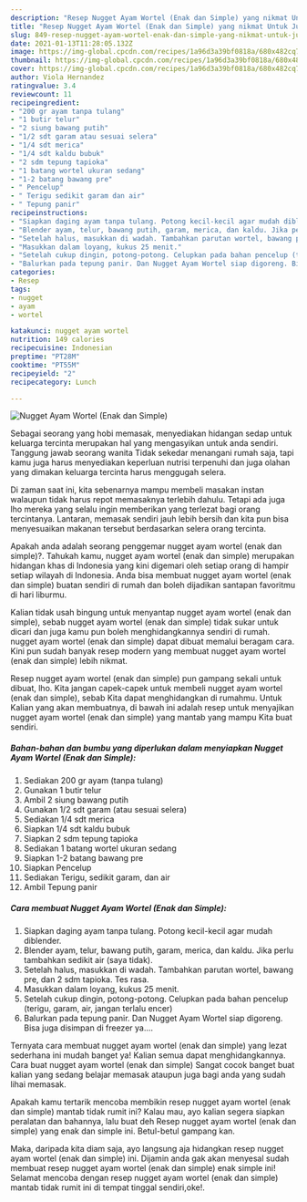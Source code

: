 ```yaml
---
description: "Resep Nugget Ayam Wortel (Enak dan Simple) yang nikmat Untuk Jualan"
title: "Resep Nugget Ayam Wortel (Enak dan Simple) yang nikmat Untuk Jualan"
slug: 849-resep-nugget-ayam-wortel-enak-dan-simple-yang-nikmat-untuk-jualan
date: 2021-01-13T11:28:05.132Z
image: https://img-global.cpcdn.com/recipes/1a96d3a39bf0818a/680x482cq70/nugget-ayam-wortel-enak-dan-simple-foto-resep-utama.jpg
thumbnail: https://img-global.cpcdn.com/recipes/1a96d3a39bf0818a/680x482cq70/nugget-ayam-wortel-enak-dan-simple-foto-resep-utama.jpg
cover: https://img-global.cpcdn.com/recipes/1a96d3a39bf0818a/680x482cq70/nugget-ayam-wortel-enak-dan-simple-foto-resep-utama.jpg
author: Viola Hernandez
ratingvalue: 3.4
reviewcount: 11
recipeingredient:
- "200 gr ayam tanpa tulang"
- "1 butir telur"
- "2 siung bawang putih"
- "1/2 sdt garam atau sesuai selera"
- "1/4 sdt merica"
- "1/4 sdt kaldu bubuk"
- "2 sdm tepung tapioka"
- "1 batang wortel ukuran sedang"
- "1-2 batang bawang pre"
- " Pencelup"
- " Terigu sedikit garam dan air"
- " Tepung panir"
recipeinstructions:
- "Siapkan daging ayam tanpa tulang. Potong kecil-kecil agar mudah diblender."
- "Blender ayam, telur, bawang putih, garam, merica, dan kaldu. Jika perlu tambahkan sedikit air (saya tidak)."
- "Setelah halus, masukkan di wadah. Tambahkan parutan wortel, bawang pre, dan 2 sdm tapioka. Tes rasa."
- "Masukkan dalam loyang, kukus 25 menit."
- "Setelah cukup dingin, potong-potong. Celupkan pada bahan pencelup (terigu, garam, air, jangan terlalu encer)"
- "Balurkan pada tepung panir. Dan Nugget Ayam Wortel siap digoreng. Bisa juga disimpan di freezer ya...."
categories:
- Resep
tags:
- nugget
- ayam
- wortel

katakunci: nugget ayam wortel 
nutrition: 149 calories
recipecuisine: Indonesian
preptime: "PT28M"
cooktime: "PT55M"
recipeyield: "2"
recipecategory: Lunch

---
```



![Nugget Ayam Wortel (Enak dan Simple)](https://img-global.cpcdn.com/recipes/1a96d3a39bf0818a/680x482cq70/nugget-ayam-wortel-enak-dan-simple-foto-resep-utama.jpg)

Sebagai seorang yang hobi memasak, menyediakan hidangan sedap untuk keluarga tercinta merupakan hal yang mengasyikan untuk anda sendiri. Tanggung jawab seorang  wanita Tidak sekedar menangani rumah saja, tapi kamu juga harus menyediakan keperluan nutrisi terpenuhi dan juga olahan yang dimakan keluarga tercinta harus menggugah selera.

Di zaman  saat ini, kita sebenarnya mampu membeli masakan instan walaupun tidak harus repot memasaknya terlebih dahulu. Tetapi ada juga lho mereka yang selalu ingin memberikan yang terlezat bagi orang tercintanya. Lantaran, memasak sendiri jauh lebih bersih dan kita pun bisa menyesuaikan makanan tersebut berdasarkan selera orang tercinta. 



Apakah anda adalah seorang penggemar nugget ayam wortel (enak dan simple)?. Tahukah kamu, nugget ayam wortel (enak dan simple) merupakan hidangan khas di Indonesia yang kini digemari oleh setiap orang di hampir setiap wilayah di Indonesia. Anda bisa membuat nugget ayam wortel (enak dan simple) buatan sendiri di rumah dan boleh dijadikan santapan favoritmu di hari liburmu.

Kalian tidak usah bingung untuk menyantap nugget ayam wortel (enak dan simple), sebab nugget ayam wortel (enak dan simple) tidak sukar untuk dicari dan juga kamu pun boleh menghidangkannya sendiri di rumah. nugget ayam wortel (enak dan simple) dapat dibuat memalui beragam cara. Kini pun sudah banyak resep modern yang membuat nugget ayam wortel (enak dan simple) lebih nikmat.

Resep nugget ayam wortel (enak dan simple) pun gampang sekali untuk dibuat, lho. Kita jangan capek-capek untuk membeli nugget ayam wortel (enak dan simple), sebab Kita dapat menghidangkan di rumahmu. Untuk Kalian yang akan membuatnya, di bawah ini adalah resep untuk menyajikan nugget ayam wortel (enak dan simple) yang mantab yang mampu Kita buat sendiri.

<!--inarticleads1-->

##### Bahan-bahan dan bumbu yang diperlukan dalam menyiapkan Nugget Ayam Wortel (Enak dan Simple):

1. Sediakan 200 gr ayam (tanpa tulang)
1. Gunakan 1 butir telur
1. Ambil 2 siung bawang putih
1. Gunakan 1/2 sdt garam (atau sesuai selera)
1. Sediakan 1/4 sdt merica
1. Siapkan 1/4 sdt kaldu bubuk
1. Siapkan 2 sdm tepung tapioka
1. Sediakan 1 batang wortel ukuran sedang
1. Siapkan 1-2 batang bawang pre
1. Siapkan  Pencelup
1. Sediakan  Terigu, sedikit garam, dan air
1. Ambil  Tepung panir




<!--inarticleads2-->

##### Cara membuat Nugget Ayam Wortel (Enak dan Simple):

1. Siapkan daging ayam tanpa tulang. Potong kecil-kecil agar mudah diblender.
1. Blender ayam, telur, bawang putih, garam, merica, dan kaldu. Jika perlu tambahkan sedikit air (saya tidak).
1. Setelah halus, masukkan di wadah. Tambahkan parutan wortel, bawang pre, dan 2 sdm tapioka. Tes rasa.
1. Masukkan dalam loyang, kukus 25 menit.
1. Setelah cukup dingin, potong-potong. Celupkan pada bahan pencelup (terigu, garam, air, jangan terlalu encer)
1. Balurkan pada tepung panir. Dan Nugget Ayam Wortel siap digoreng. Bisa juga disimpan di freezer ya....




Ternyata cara membuat nugget ayam wortel (enak dan simple) yang lezat sederhana ini mudah banget ya! Kalian semua dapat menghidangkannya. Cara buat nugget ayam wortel (enak dan simple) Sangat cocok banget buat kalian yang sedang belajar memasak ataupun juga bagi anda yang sudah lihai memasak.

Apakah kamu tertarik mencoba membikin resep nugget ayam wortel (enak dan simple) mantab tidak rumit ini? Kalau mau, ayo kalian segera siapkan peralatan dan bahannya, lalu buat deh Resep nugget ayam wortel (enak dan simple) yang enak dan simple ini. Betul-betul gampang kan. 

Maka, daripada kita diam saja, ayo langsung aja hidangkan resep nugget ayam wortel (enak dan simple) ini. Dijamin anda gak akan menyesal sudah membuat resep nugget ayam wortel (enak dan simple) enak simple ini! Selamat mencoba dengan resep nugget ayam wortel (enak dan simple) mantab tidak rumit ini di tempat tinggal sendiri,oke!.


